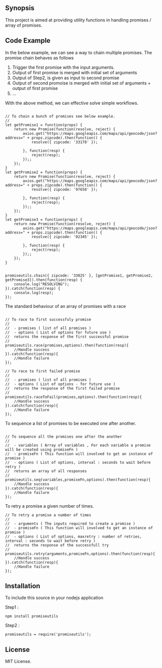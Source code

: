 ## Synopsis

This project is aimed at providing utility functions in handling promises / array of promises.

## Code Example

In the below example, we can see a way to chain multiple promises.  The promise chain behaves as follows

1. Trigger the first promise with the input arguments.
2. Output of first promise is merged with initial set of arguments
3. Output of Step2, is given as input to second promise
4. Output of second promoise is merged with initial set of arguments + output of first promise
5. ...

With the above method, we can effective solve simple workflows.

```

// To chain a bunch of promises see below example.
//
let getPromise1 = function(props) {
    return new Promise(function(resolve, reject) {
        axios.get("https://maps.googleapis.com/maps/api/geocode/json?address=" + props.zipcode).then(function() {
            resolve({ zipcode: '33178' });

        }, function(resp) {
            reject(resp);
        });;
    });
}
let getPromise2 = function(props) {
    return new Promise(function(resolve, reject) {
        axios.get("https://maps.googleapis.com/maps/api/geocode/json?address=" + props.zipcode).then(function() {
            resolve({ zipcode: '97658' });

        }, function(resp) {
            reject(resp);
        });;
    });
}
let getPromise3 = function(props) {
    return new Promise(function(resolve, reject) {
        axios.get("https://maps.googleapis.com/maps/api/geocode/json?address=" + props.zipcode).then(function() {
            resolve({ zipcode: '02345' });

        }, function(resp) {
            reject(resp);
        });;
    });
}


promiseutils.chain({ zipcode: '33025' }, [getPromise1, getPromise2, getPromise3]).then(function(resp) {
    console.log("RESOLVING");
}).catch(function(resp) {
    console.log(resp);
});

```

The standard behaviour of an array of promises with a race
```

// To race to first successfuly promise
//
//	- promises ( list of all promises )
//	- options ( List of options for future use )
//	returns the response of the first successful promise
//
promiseutils.race(promises,options).then(function(resp){
    //Handle success
}).catch(function(resp){
    //Handle failure
});

// To race to first failed promise
//
//	- promises ( list of all promises )
//	- options ( List of options - for future use )
//	returns the response of the first failed promise
//
promiseutils.raceToFail(promises,options).then(function(resp){
    //Handle success
}).catch(function(resp){
    //Handle failure
});

```

To sequence a list of promises to be executed one after another.

```

// To sequence all the promises one after the another
//
//	- variables ( Array of variables , For each variable a promise will be created using promiseFn )
//	- promiseFn ( This function will involved to get an instance of promise )
//	- options ( List of options, interval : seconds to wait before retry )
//	returns an array of all responses
//
promiseutils.seq(variables,promiseFn,options).then(function(resp){
    //Handle success
}).catch(function(resp){
    //Handle failure
});
```

To retry a promise a given number of times.

```
// To retry a promise a number of times
//
//	- arguments ( The inputs required to create a promise )
//	- promiseFn ( This function will involved to get an instance of promise )
//	- options ( List of options, maxretry : number of retries, interval : seconds to wait before retry )
//	returns the response of the successfull try
//
promiseutils.retry(arguments,promiseFn,options).then(function(resp){
    //Handle success
}).catch(function(resp){
    //Handle failure
});

```

## Installation

To include this source in your nodejs application

Step1 :
```
npm install promiseutils
```

Step2 :

```
promiseutils = require('promiseutils');
```

## License

MIT License.
